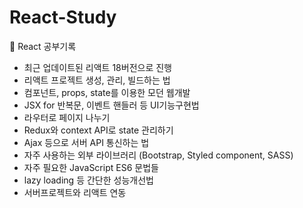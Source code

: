 # React-Study
🔎 React 공부기록

- 최근 업데이트된 리액트 18버전으로 진행 
- 리액트 프로젝트 생성, 관리, 빌드하는 법
- 컴포넌트, props, state를 이용한 모던 웹개발 
- JSX for 반복문, 이벤트 핸들러 등 UI기능구현법
- 라우터로 페이지 나누기
- Redux와 context API로 state 관리하기
- Ajax 등으로 서버 API 통신하는 법
- 자주 사용하는 외부 라이브러리 (Bootstrap, Styled component, SASS)
- 자주 필요한 JavaScript ES6 문법들
- lazy loading 등 간단한 성능개선법
- 서버프로젝트와 리액트 연동
